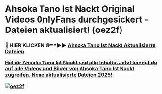 # Ahsoka Tano Ist Nackt Original Videos 0nlyFans durchgesickert - Dateien aktualisiert! (oez2f)

<h3>🔴 HIER KLICKEN 🌐==►► <a href="https://tinyurl.com/h6vf6nb8" rel="nofollow">Ahsoka Tano Ist Nackt Aktualisierte Dateien

Hol dir Ahsoka Tano Ist Nackt und alle Inhalte. Jetzt kannst du auf alle Videos und Bilder von Ahsoka Tano Ist Nackt zugreifen. Neue aktualisierte Dateien 2025!

[![oez2f](https://i.imgur.com/sD4kR3V.gif)](https://tinyurl.com/h6vf6nb8)
